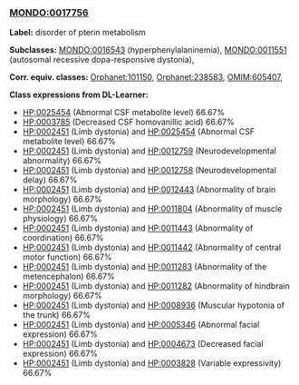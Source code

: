 
### [MONDO:0017756](http://purl.obolibrary.org/obo/MONDO_0017756)
**Label:** disorder of pterin metabolism

**Subclasses:** [MONDO:0016543](http://purl.obolibrary.org/obo/MONDO_0016543) (hyperphenylalaninemia), [MONDO:0011551](http://purl.obolibrary.org/obo/MONDO_0011551) (autosomal recessive dopa-responsive dystonia), 

**Corr. equiv. classes:** [Orphanet:101150](http://www.orpha.net/ORDO/Orphanet_101150), [Orphanet:238583](http://www.orpha.net/ORDO/Orphanet_238583), [OMIM:605407](http://purl.obolibrary.org/obo/OMIM_605407), 

**Class expressions from DL-Learner:**

- [HP:0025454](http://purl.obolibrary.org/obo/HP_0025454) (Abnormal CSF metabolite level) 66.67%
- [HP:0003785](http://purl.obolibrary.org/obo/HP_0003785) (Decreased CSF homovanillic acid) 66.67%
- [HP:0002451](http://purl.obolibrary.org/obo/HP_0002451) (Limb dystonia) and [HP:0025454](http://purl.obolibrary.org/obo/HP_0025454) (Abnormal CSF metabolite level) 66.67%
- [HP:0002451](http://purl.obolibrary.org/obo/HP_0002451) (Limb dystonia) and [HP:0012759](http://purl.obolibrary.org/obo/HP_0012759) (Neurodevelopmental abnormality) 66.67%
- [HP:0002451](http://purl.obolibrary.org/obo/HP_0002451) (Limb dystonia) and [HP:0012758](http://purl.obolibrary.org/obo/HP_0012758) (Neurodevelopmental delay) 66.67%
- [HP:0002451](http://purl.obolibrary.org/obo/HP_0002451) (Limb dystonia) and [HP:0012443](http://purl.obolibrary.org/obo/HP_0012443) (Abnormality of brain morphology) 66.67%
- [HP:0002451](http://purl.obolibrary.org/obo/HP_0002451) (Limb dystonia) and [HP:0011804](http://purl.obolibrary.org/obo/HP_0011804) (Abnormality of muscle physiology) 66.67%
- [HP:0002451](http://purl.obolibrary.org/obo/HP_0002451) (Limb dystonia) and [HP:0011443](http://purl.obolibrary.org/obo/HP_0011443) (Abnormality of coordination) 66.67%
- [HP:0002451](http://purl.obolibrary.org/obo/HP_0002451) (Limb dystonia) and [HP:0011442](http://purl.obolibrary.org/obo/HP_0011442) (Abnormality of central motor function) 66.67%
- [HP:0002451](http://purl.obolibrary.org/obo/HP_0002451) (Limb dystonia) and [HP:0011283](http://purl.obolibrary.org/obo/HP_0011283) (Abnormality of the metencephalon) 66.67%
- [HP:0002451](http://purl.obolibrary.org/obo/HP_0002451) (Limb dystonia) and [HP:0011282](http://purl.obolibrary.org/obo/HP_0011282) (Abnormality of hindbrain morphology) 66.67%
- [HP:0002451](http://purl.obolibrary.org/obo/HP_0002451) (Limb dystonia) and [HP:0008936](http://purl.obolibrary.org/obo/HP_0008936) (Muscular hypotonia of the trunk) 66.67%
- [HP:0002451](http://purl.obolibrary.org/obo/HP_0002451) (Limb dystonia) and [HP:0005346](http://purl.obolibrary.org/obo/HP_0005346) (Abnormal facial expression) 66.67%
- [HP:0002451](http://purl.obolibrary.org/obo/HP_0002451) (Limb dystonia) and [HP:0004673](http://purl.obolibrary.org/obo/HP_0004673) (Decreased facial expression) 66.67%
- [HP:0002451](http://purl.obolibrary.org/obo/HP_0002451) (Limb dystonia) and [HP:0003828](http://purl.obolibrary.org/obo/HP_0003828) (Variable expressivity) 66.67%


